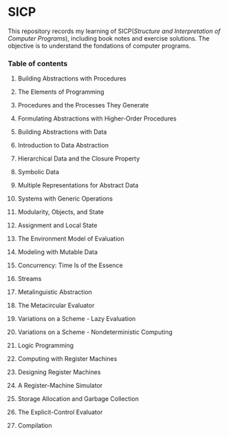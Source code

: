 # SICP
This repository records my learning of SICP(*Structure and Interpretation of Computer Programs*), including book notes and exercise solutions. The objective is to understand the fondations of computer programs. 

### Table of contents

1. Building Abstractions with Procedures
  1. The Elements of Programming
  2. Procedures and the Processes They Generate
  3. Formulating Abstractions with Higher-Order Procedures

2. Building Abstractions with Data
  1. Introduction to Data Abstraction
  2. Hierarchical Data and the Closure Property
  3. Symbolic Data
  4. Multiple Representations for Abstract Data
  5. Systems with Generic Operations
  
3. Modularity, Objects, and State
  1. Assignment and Local State
  2. The Environment Model of Evaluation
  3. Modeling with Mutable Data
  4. Concurrency: Time Is of the Essence
  5. Streams

4. Metalinguistic Abstraction
  1.  The Metacircular Evaluator
  2.  Variations on a Scheme - Lazy Evaluation
  3.  Variations on a Scheme - Nondeterministic Computing
  4.  Logic Programming

5. Computing with Register Machines
  1.  Designing Register Machines
  2.  A Register-Machine Simulator
  3.  Storage Allocation and Garbage Collection
  4.  The Explicit-Control Evaluator
  5.  Compilation
